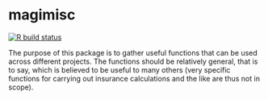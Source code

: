 # magimisc

<!-- badges: start -->
[![R build status](https://github.com/TjebsC/magimisc/workflows/R-CMD-check/badge.svg)](https://github.com/TjebsC/magimisc/actions)
<!-- badges: end -->

The purpose of this package is to gather useful functions that can be used across different projects. The functions should be relatively general, that is to say, which is believed to be useful to many others (very specific functions for carrying out insurance calculations and the like are thus not in scope).

